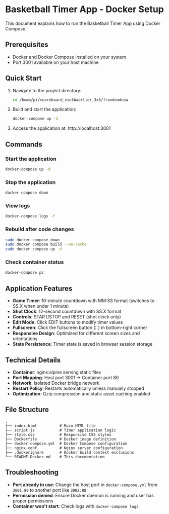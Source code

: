 # Basketball Timer App - Docker Setup

This document explains how to run the Basketball Timer App using Docker Compose.

## Prerequisites

- Docker and Docker Compose installed on your system
- Port 3001 available on your host machine

## Quick Start

1. Navigate to the project directory:
   ```bash
   cd /home/pi/scoreboard_vietbaerller_3x3/frondendnew
   ```

2. Build and start the application:
   ```bash
   docker-compose up -d
   ```

3. Access the application at: http://localhost:3001

## Commands

### Start the application
```bash
docker-compose up -d
```

### Stop the application
```bash
docker-compose down
```

### View logs
```bash
docker-compose logs -f
```

### Rebuild after code changes
```bash
sudo docker compose down
sudo docker compose build --no-cache
sudo docker compose up -d
```

### Check container status
```bash
docker-compose ps
```

## Application Features

- **Game Timer**: 10-minute countdown with MM:SS format (switches to SS.X when under 1 minute)
- **Shot Clock**: 12-second countdown with SS.X format
- **Controls**: START/STOP and RESET (shot clock only)
- **Edit Mode**: Click EDIT buttons to modify timer values
- **Fullscreen**: Click the fullscreen button (⛶) in bottom-right corner
- **Responsive Design**: Optimized for different screen sizes and orientations
- **State Persistence**: Timer state is saved in browser session storage

## Technical Details

- **Container**: nginx:alpine serving static files
- **Port Mapping**: Host port 3001 → Container port 80
- **Network**: Isolated Docker bridge network
- **Restart Policy**: Restarts automatically unless manually stopped
- **Optimization**: Gzip compression and static asset caching enabled

## File Structure

```
.
├── index.html          # Main HTML file
├── script.js           # Timer application logic
├── style.css           # Responsive CSS styles
├── Dockerfile          # Docker image definition
├── docker-compose.yml  # Docker Compose configuration
├── nginx.conf          # Nginx server configuration
├── .dockerignore       # Docker build context exclusions
└── README-Docker.md    # This documentation
```

## Troubleshooting

- **Port already in use**: Change the host port in `docker-compose.yml` from `3001:80` to another port like `3002:80`
- **Permission denied**: Ensure Docker daemon is running and user has proper permissions
- **Container won't start**: Check logs with `docker-compose logs`
